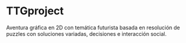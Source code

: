 # TTGproject
Aventura gráfica en 2D con temática futurista basada en resolución de puzzles con soluciones variadas, decisiones e interacción social.
